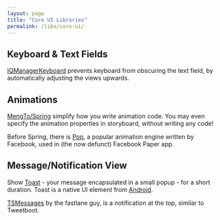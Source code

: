 ```yaml
---
layout: page
title: "Core UI Libraries"
permalink: /libs/core-ui/
---
```


## Keyboard & Text Fields

[IQManagerKeyboard](https://github.com/hackiftekhar/IQKeyboardManager) prevents keyboard from obscuring the text field, by automatically adjusting the views upwards.


## Animations

[MengTo/Spring](https://github.com/MengTo/Spring) simplify how you write animation code. You may even specify the animation properties in storyboard, without writing any code!

Before Spring, there is [Pop](https://github.com/facebook/pop), a popular animation engine written by Facebook, used in (the now defunct) Facebook Paper app. 


## Message/Notification View

Show [Toast](https://github.com/scalessec/Toast) - your message encapsulated in a small popup - for a short duration. Toast is a native UI element from [Android](https://developer.android.com/guide/topics/ui/notifiers/toasts.html).

[TSMessages](https://github.com/KrauseFx/TSMessages) by the fastlane guy, is a notification at the top, similar to Tweetboot.
